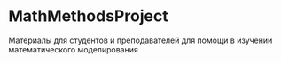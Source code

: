 # MathMethodsProject
Материалы для студентов и преподавателей для помощи в изучении математического моделирования
